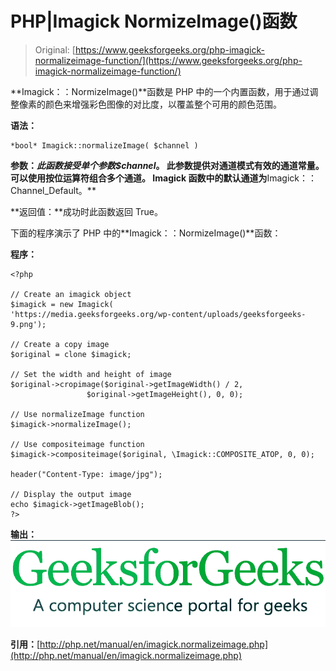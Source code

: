# PHP|Imagick NormizeImage()函数

> Original: [https://www.geeksforgeeks.org/php-imagick-normalizeimage-function/](https://www.geeksforgeeks.org/php-imagick-normalizeimage-function/)

**Imagick：：NormizeImage()**函数是 PHP 中的一个内置函数，用于通过调整像素的颜色来增强彩色图像的对比度，以覆盖整个可用的颜色范围。

**语法：**

```
*bool* Imagick::normalizeImage( $channel )
```

**参数：**此函数接受单个参数*$channel*。 此参数提供对通道模式有效的通道常量。 可以使用按位运算符组合多个通道。 Imagick 函数中的默认通道为**Imagick：：Channel_Default。**

**返回值：**成功时此函数返回 True。

下面的程序演示了 PHP 中的**Imagick：：NormizeImage()**函数：

**程序：**

```
<?php

// Create an imagick object
$imagick = new Imagick(
'https://media.geeksforgeeks.org/wp-content/uploads/geeksforgeeks-9.png');

// Create a copy image
$original = clone $imagick;

// Set the width and height of image
$original->cropimage($original->getImageWidth() / 2,
                 $original->getImageHeight(), 0, 0);

// Use normalizeImage function
$imagick->normalizeImage();

// Use compositeimage function
$imagick->compositeimage($original, \Imagick::COMPOSITE_ATOP, 0, 0);

header("Content-Type: image/jpg");

// Display the output image
echo $imagick->getImageBlob();
?>
```

**输出：**
![normalize image](img/83e74791b3e56afae5ab514ba012e0e9.png)

**引用：**[http://php.net/manual/en/imagick.normalizeimage.php](http://php.net/manual/en/imagick.normalizeimage.php)